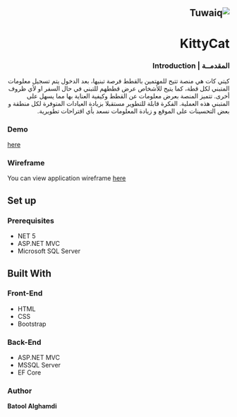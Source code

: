 <div dir="rtl" align="right" >

![Tuwaiq](https://i.ibb.co/SV2BSn5/tuwaiq.png)
----
# KittyCat  

### المقدمــة | Introduction 
كيتي كات هي منصة تتيح للمهتمين بالقطط فرصة تبنيها، بعد الدخول يتم تسجيل معلومات المتبني لكل قطة، كما يتيح للأشخاص عرض قططهم للتبني في حال السفر او لأي ظروف أخرى.
تتميز المنصة بعرض معلومات عن القطط وكيفية العناية بها مما يسهل على المتبني هذه العملية.
الفكرة قابلة للتطوير مستقبلا بزيادة العيادات المتوفرة لكل منطقة و بعض التحسينات على الموقع و زيادة المعلومات
نسعد بأي اقتراحات تطويرية.
</div>

### Demo
<a href="https://im7.ezgif.com/tmp/ezgif-7-3f05be2ac716.gif" rel="nofollow">here</a>

### Wireframe  
<p>You can view application wireframe <a href="https://wireframe.cc/pro/pp/94839bd48451962" rel="nofollow">here</a></p> 



## Set up  

### Prerequisites
- NET 5 
- ASP.NET MVC
- Microsoft SQL Server 

## Built With

### Front-End  
 - HTML
 - CSS
 - Bootstrap 

### Back-End 
 - ASP.NET MVC
 - MSSQL Server
 - EF Core
### Author

<b>Batool Alghamdi
